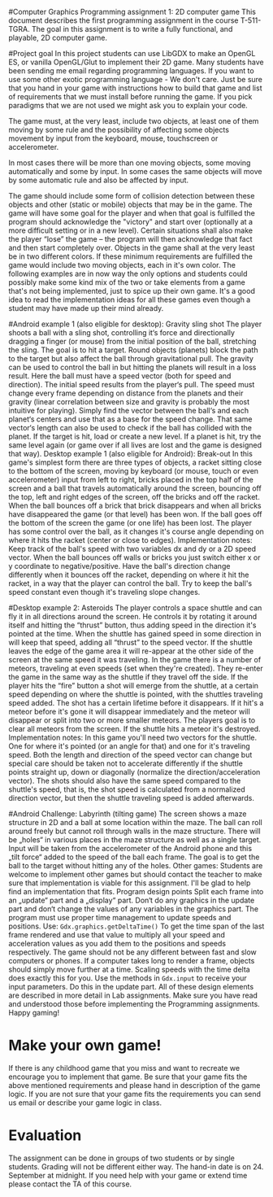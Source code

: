 #Computer Graphics Programming assignment 1: 2D computer game
This document describes the first programming assignment in the course
T-511-TGRA. The goal in this assignment is to write a fully functional, and
playable, 2D computer game.

#Project goal
In this project students can use LibGDX to make an OpenGL ES, or vanilla
OpenGL/Glut to implement their 2D game. Many students have been sending me email regarding programming languages. If you want to use some other exotic programming language - We don't care. Just be sure that you hand in your game with instructions how to build that game and list of requirements that we must install before running the game. If you pick paradigms that we are not used we might ask you to explain your code. 

The game must, at the very least,
include two objects, at least one of them moving by some rule and the
possibility of affecting some objects movement by input from the keyboard,
mouse, touchscreen or accelerometer. 

In most cases there will be more than one moving objects, some moving
automatically and some by input. In some cases the same objects will move by
some automatic rule and also be affected by input.

The game should include some form of collision detection between these objects
and other (static or mobile) objects that may be in the game. The game will
have some goal for the player and when that goal is fulfilled the program
should acknowledge the "victory" and start over (optionally at a more difficult
setting or in a new level). Certain situations shall also make the player
“lose” the game – the program will then acknowledge that fact and then start
completely over.Objects in the game shall at the very least be in two
different colors. If these minimum requirements are fulfilled the game would
include two moving objects, each in it's own color. The following examples are
in now way the only options and students could possibly make some kind mix of
the two or take elements from a game that's not being implemented, just to
spice up their own game. It's a good idea to read the implementation ideas for
all these games even though a student may have made up their mind already.

#Android example 1 (also eligible for desktop): Gravity sling shotThe player shoots a ball with a sling shot, controlling it‘s force and directionally dragging a finger (or mouse) from the initial position of the ball, stretching the sling. The goal is to hit a target. Round objects (planets) block the path to the target but also affect the ball through gravitational pull. The gravity can be used to control the ball in but hitting the planets will result in a loss result.Here the ball must have a speed vector (both for speed and direction). The initial speed results from the player‘s pull. The speed must change every frame depending on distance from the planets and their gravity (linear correlation between size and gravity is probably the most intuitive for playing). Simply find the vector between the ball‘s and each planet‘s centers and use that as a base for the speed change. That same vector‘s length can also be used to check if the ball has collided with the planet. If the target is hit, load or create a new level. If a planet is hit, try the same level again (or game over if all lives are lost and the game is designed that way).Desktop example 1 (also eligible for Android): Break-outIn this game's simplest form there are three types of objects, a racket sitting close to the bottom of the screen, moving by keyboard (or mouse, touch or even accelerometer) input from left to right, bricks placed in the top half of the screen and a ball that travels automatically around the screen, bouncing off the top, left and right edges of the screen, off the bricks and off the racket. When the ball bounces off a brick that brick disappears and when all bricks have disappeared the game (or that level) has been won. If the ball goes off the bottom of the screen the game (or one life) has been lost. The player has some control over the ball, as it changes it's course angle depending on where it hits the racket (center or close to edges).Implementation notes:Keep track of the ball's speed with two variables dx and dy or a 2D speed vector. When the ball bounces off walls or bricks you just switch either x or y coordinate to negative/positive.
Have the ball's direction change differently when it bounces off the racket, depending on where it hit the racket, in a way that the player can control the ball. Try to keep the ball's speed constant even though it's traveling slope changes.#Desktop example 2: AsteroidsThe player controls a space shuttle and can fly it in all directions around the screen. He controls it by rotating it around itself and hitting the “thrust” button, thus adding speed in the direction it's pointed at the time. When the shuttle has gained speed in some direction in will keep thatspeed, adding all “thrust” to the speed vector. If the shuttle leaves the edge of the game area it will re-appear at the other side of the screen at the same speed it was traveling.In the game there is a number of meteors, traveling at even speeds (set when they're created). They re-enter the game in the same way as the shuttle if they travel off the side. If the player hits the “fire” button a shot will emerge from the shuttle, at a certain speed depending on where the shuttle is pointed, with the shuttles traveling speed added. The shot has a certain lifetime before it disappears. If it hit's a meteor before it's gone it will disappear immediately and the meteor will disappear or split into two or more smaller meteors.The players goal is to clear all meteors from the screen. If the shuttle hits a meteor it's destroyed. Implementation notes:In this game you'll need two vectors for the shuttle. One for where it's pointed (or an angle for that) and one for it's traveling speed. Both the length and direction of the speed vector can change but special care should be taken not to accelerate differently if the shuttle points straight up, down or diagonally (normalize the direction/acceleration vector). The shots should also have the same speed compared to the shuttle's speed, that is, the shot speed is calculated from a normalized direction vector, but then the shuttle traveling speed is added afterwards.#Android Challenge: Labyrinth (tilting game)The screen shows a maze structure in 2D and a ball at some location within the maze. The ball can roll around freely but cannot roll through walls in the maze structure. There will be „holes“ in various places in the maze structure as well as a single target. Input will be taken from the accelerometer of the Android phone and this „tilt force“ added to the speed of the ball each frame. The goal is to get the ball to the target without hitting any of the holes.Other games:Students are welcome to implement other games but should contact the teacher to make sure that implementation is viable for this assignment.I'll be glad to help find an implementation that fits.Program design pointsSplit each frame into an „update“ part and a „display“ part. Don‘t do any graphics in the update part and don‘t change the values of any variables in the graphics part.The program must use proper time management to update speeds and positions. Use: `Gdx.graphics.getDeltaTime()`To get the time span of the last frame rendered and use that value to multiply all your speed and acceleration values as you add them to the positions and speeds respectively.The game should not be any different between fast and slow computers or phones. If a computer takes long to render a frame, objects should simply move further at a time. Scaling speeds with the time delta does exactly this for you.Use the methods in `Gdx.input` to receive your input parameters. Do this in the update part.All of these design elements are described in more detail in Lab assignments. Make sure you have read and understood those before implementing the Programming assignments.Happy gaming!
# Make your own game!
If there is any childhood game that you miss and want to recreate we encourage you to implement that game. Be sure that your game fits the above mentioned requirements and please hand in description of the game logic. If you are not sure that your game fits the requirements you can send us email or describe your game logic in class.# EvaluationThe assignment can be done in groups of two students or by single students. Grading will not be different either way. The hand-in date is on 24. September at midnight. If you need help with your game or extend time please contact the TA of this course.
